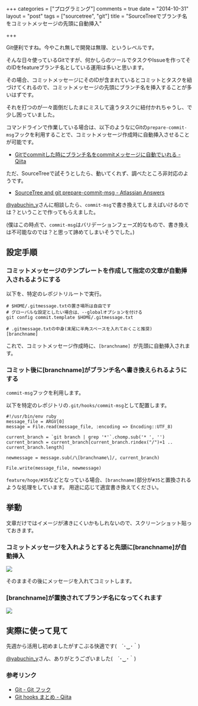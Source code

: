 +++
categories = ["プログラミング"]
comments = true
date = "2014-10-31"
layout = "post"
tags = ["sourcetree", "git"]
title = "SourceTreeでブランチ名をコミットメッセージの先頭に自動挿入"

+++

Git便利ですね。今やこれ無しで開発は無理、というレベルです。

そんな日々使っているGitですが、何かしらのツールでタスクやIssueを作ってそのIDをfeatureブランチ名としている運用は多いと思います。

その場合、コミットメッセージにそのIDが含まれているとコミットとタスクを紐づけてくれるので、コミットメッセージの先頭にブランチ名を挿入することが多いはずです。

それを打つのが一々面倒だしたまにミスして違うタスクに紐付かれちゃうし、で少し困っていました。

コマンドラインで作業している場合は、以下のようなにGitの`prepare-commit-msg`フックを利用することで、コミットメッセージ作成時に自動挿入させることが可能です。

- [Gitでcommitした時にブランチ名をcommitメッセージに自動でいれる - Qiita](http://qiita.com/ykyk1218/items/4c17eef472ae8c31991f)


ただ、SourceTreeで試そうとしたら、動いてくれず、調べたところ非対応のようです。

- [SourceTree and git prepare-commit-msg - Atlassian Answers](https://answers.atlassian.com/questions/169399/sourcetree-and-git-prepare-commit-msg)

[@yabuchin_y](https://twitter.com/yabuchin_y)さんに相談したら、`commit-msg`で書き換えてしまえばいけるのでは？ということで作ってもらえました。

(僕はこの時点で、`commit-msg`はバリデーションフェーズ的なもので、書き換えは不可能なのでは？と思って諦めてしまいそうでした。)

## 設定手順

<!-- more -->

### コミットメッセージのテンプレートを作成して指定の文章が自動挿入されるようにする

以下を、特定のレポジトリルートで実行。

```
# $HOME/.gitmessage.txtの置き場所は自由です
# グローバルな設定としたい場合は、--globalオプションを付ける
git config commit.template $HOME/.gitmessage.txt
```

```
# .gitmessage.txtの中身(末尾に半角スペースを入れておくこと推奨)
[branchname]
```

これで、コミットメッセージ作成時に、`[branchname] `が先頭に自動挿入されます。

### コミット後に[branchname]がブランチ名へ書き換えられるようにする

`commit-msg`フックを利用します。

以下を特定のレポジトリの`.git/hooks/commit-msg`として配置します。

```
#!/usr/bin/env ruby
message_file = ARGV[0]
message = File.read(message_file, :encoding => Encoding::UTF_8)

current_branch = `git branch | grep '*'`.chomp.sub('* ', '')
current_branch = current_branch[current_branch.rindex("/")+1 .. current_branch.length]

newmessage = message.sub(/\[branchname\]/, current_branch)

File.write(message_file, newmessage)
```

`feature/hoge/#35`などとなっている場合、`[branchname]`部分が`#35`と置換されるような処理をしています。
用途に応じて適宜書き換えてください。

## 挙動

文章だけではイメージが沸きにくいかもしれないので、スクリーンショット貼っておきます。

### コミットメッセージを入れようとすると先頭に[branchname]が自動挿入

![](/images/post/st1.png)

そのままその後にメッセージを入れてコミットします。

### [branchname]が置換されてブランチ名になってくれます

![](/images/post/st2.png)

## 実際に使って見て

先週から活用し初めましたがすこぶる快適です(　´･‿･｀)

[@yabuchin_y](https://twitter.com/yabuchin_y)さん、ありがとうございました(　´･‿･｀)

### 参考リンク

- [Git - Git フック](http://git-scm.com/book/ja/v1/Git-%E3%81%AE%E3%82%AB%E3%82%B9%E3%82%BF%E3%83%9E%E3%82%A4%E3%82%BA-Git-%E3%83%95%E3%83%83%E3%82%AF)
- [Git hooks まとめ - Qiita](http://qiita.com/khlizard/items/dfe1ec9d82c0ed5da7c6)
